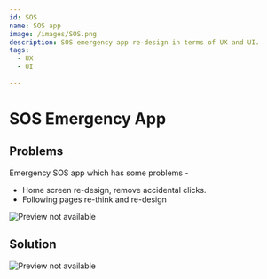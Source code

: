 ```yaml
---
id: SOS
name: SOS app
image: /images/SOS.png
description: SOS emergency app re-design in terms of UX and UI.
tags:
  - UX
  - UI
  
---
```


# **SOS Emergency App**

## **Problems**

Emergency SOS app which has some problems - 
 - Home screen re-design, remove accidental clicks.
 - Following pages re-think and re-design



![Preview not available](/images/SOSwireframe.png)



## **Solution**


![Preview not available](/images/SOSscreens.png)